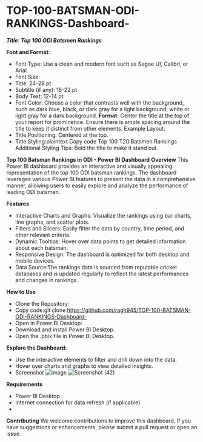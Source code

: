 # TOP-100-BATSMAN-ODI-RANKINGS-Dashboard-

***Title***:
***Top 100 ODI Batsmen Rankings***

**Font and Format:**
- Font Type: Use a clean and modern font such as Segoe UI, Calibri, or Arial.
- Font Size:
- Title: 24-28 pt
- Subtitle (if any): 18-22 pt
- Body Text: 12-14 pt
- Font Color: Choose a color that contrasts well with the background, such as dark blue, black, or dark gray for a light background; white or light gray for a dark background.
**Format:** Center the title at the top of your report for prominence. Ensure there is ample spacing around the title to keep it distinct from other elements.
Example Layout:
- Title Positioning: Centered at the top.
- Title Styling:plaintext
Copy code
Top 100 T20 Batsmen Rankings
Additional Styling Tips:
Bold the title to make it stand out.

**Top 100 Batsman Rankings in ODI - Power BI Dashboard**
**Overview**
This Power BI dashboard provides an interactive and visually appealing representation of the top 100 ODI batsman rankings. The dashboard leverages various Power BI features to present the data in a comprehensive manner, allowing users to easily explore and analyze the performance of leading ODI batsmen.

**Features**
- Interactive Charts and Graphs: Visualize the rankings using bar charts, line graphs, and scatter plots.
- Filters and Slicers: Easily filter the data by country, time period, and other relevant criteria.
- Dynamic Tooltips: Hover over data points to get detailed information about each batsman.
- Responsive Design: The dashboard is optimized for both desktop and mobile devices.
- Data Source:The rankings data is sourced from reputable cricket databases and is updated regularly to reflect the latest performances and changes in rankings.

**How to Use**
- Clone the Repository:
- Copy code:git clone https://github.com/ragh945/TOP-100-BATSMAN-ODI-RANKINGS-Dashboard-
- Open in Power BI Desktop:
- Download and install Power BI Desktop.
- Open the .pbix file in Power BI Desktop.

**Explore the Dashboard:**
- Use the interactive elements to filter and drill down into the data.
- Hover over charts and graphs to view detailed insights.
- Screenshot
![image](https://github.com/ragh945/TOP-100-BATSMAN-ODI-RANKINGS-Dashboard-/assets/65483520/0ced4a27-9fe2-430b-8692-51c970a42fae)
![Screenshot (42)](https://github.com/ragh945/TOP-100-BATSMAN-ODI-RANKINGS-Dashboard-/assets/65483520/018563c3-f15e-4478-b81f-dda74d8c2251)


**Requirements**
- Power BI Desktop
- Internet connection for data refresh (if applicable)
- 
**Contributing**
We welcome contributions to improve this dashboard. If you have suggestions or enhancements, please submit a pull request or open an issue.
